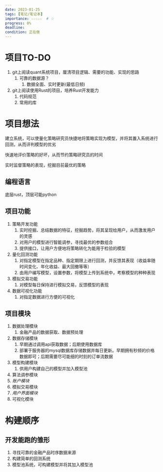 ```yaml
---
date: 2023-01-25
tags: [笔记/笔记本]
importance: ☆☆☆☆☆  # ☆
progress: 0%
deadline: 
condition: 正在做
---
```

# 项目TO-DO
1. git上阅读quant系统项目，厘清项目逻辑、需要的功能、实现的思路
	1. 可靠的数据源？
		1. 数据全面、实时更新(最低日频)
2. git上阅读使用Rust的项目，培养Rust开发能力
	1. 代码规范
	2. 常用的库
# 项目想法

建立系统，可以使量化策略研究员快捷地将策略实现为模型，并将其置入系统进行回测，从而评判模型的优劣

快速地评价策略的好坏，从而节约策略研究员的时间

实时监督策略的表现，挖掘目前最优的策略
## 编程语言
底层rust，顶层可能python
## 项目功能
1. 策略开发功能
	1. 实时挖掘、总结数据的特征，挖掘趋势，将其呈现给用户，从而激发用户的灵感
	2. 对用户的模型进行智能调参，寻找最优的参数组合
	3. 提供接口，让用户方便地将策略转化为能用于检验的模型
2. 量化回测功能
	1. 对指定模型在指定品种、指定期限上进行回测，并反馈其表现（收益率随时间变化、年化收益、最大回撤等等）
	2. 由用户编写模型，设置参数，将模型上传到系统中，考察模型的种种表现
3. 模拟交易功能
	1. 对模型每日保持进行模拟交易，反馈模型的表现
4. 数据可视化功能
	1. 对指定数据进行方便的可视化
## 项目模块
1. 数据处理模块
	1. 金融产品的数据获取、数据预处理
2. 数据存储模块
	1. 早期通过调用api获取数据；后期使用数据库
	2. 部署于服务器的mysql数据库存储数据并每日更新。早期拥有秒频的价格数据即可；后期需要尽可能细的时刻的订单流数据
3. 模型构建模块
	1. 供用户构建自己的模型并加入模型池
4. 算法调参模块
5. *账户模块*
6. 模拟交易模块
7. *用户界面模块*
8. 可视化模块
# 构建顺序
## 开发能跑的雏形
1. 寻找可靠的金融产品时序数据来源
2. 构建简单的回测系统
3. 模型池系统，可构建模型并将其加入模型池
